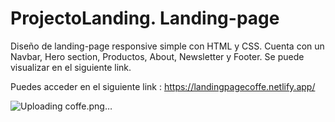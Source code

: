 # ProjectoLanding. Landing-page  
Diseño de landing-page responsive simple con HTML y CSS. Cuenta con un Navbar, Hero section, Productos, About, Newsletter y Footer. 
Se puede visualizar en el siguiente link.

Puedes acceder en el siguiente link : https://landingpagecoffe.netlify.app/


![Uploading coffe.png…]()
